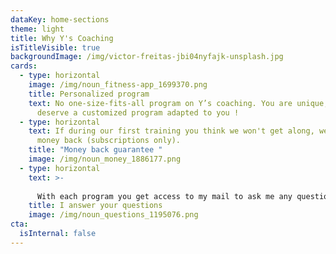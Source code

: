 ```yaml
---
dataKey: home-sections
theme: light
title: Why Y's Coaching
isTitleVisible: true
backgroundImage: /img/victor-freitas-jbi04nyfajk-unsplash.jpg
cards:
  - type: horizontal
    image: /img/noun_fitness-app_1699370.png
    title: Personalized program
    text: No one-size-fits-all program on Y’s coaching. You are unique, so you
      deserve a customized program adapted to you !
  - type: horizontal
    text: If during our first training you think we won't get along, we refund your
      money back (subscriptions only).
    title: "Money back guarantee "
    image: /img/noun_money_1886177.png
  - type: horizontal
    text: >-
      
      With each program you get access to my mail to ask me any questions anytime about your training, your diet and your result.
    title: I answer your questions
    image: /img/noun_questions_1195076.png
cta:
  isInternal: false
---
```

